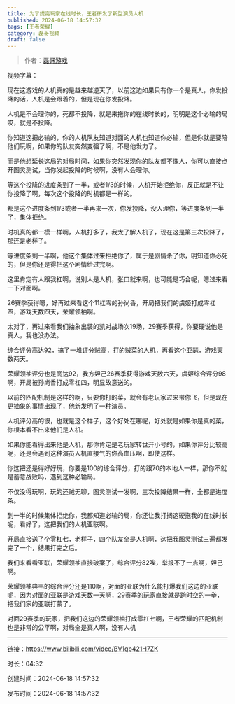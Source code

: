 ```yaml
---
title: 为了提高玩家在线时长，王者研发了新型演员人机
published: 2024-06-18 14:57:32
tags: [王者荣耀]
category: 磊哥视频
draft: false
---
```



> 作者：[磊哥游戏](https://space.bilibili.com/268941858?spm_id_from=333.788.upinfo.head.click)

视频字幕：

现在这游戏的人机真的是越来越逆天了，以前这边如果只有你一个是真人，你发投降的话，人机是会跟着的，但是现在你发投降。

人机是不会理你的，死都不投降，就是来拖你的在线时长的，明明是这个必输的局哎，就是不投降。

你知道这把必输的，你的人机队友知道对面的人机也知道你必输，但是你就是要陪他们玩啊，如果你的队友突然变强了啊，不是他发力了。

而是他想延长这局的对局时间，如果你突然发现你的队友都不像人，你可以直接点开图灵测试，当你发起投降的时候啊，没有人会理你。

等这个投降的进度条到了一半，或者1/3的时候，人机开始拒绝你，反正就是不让你投降了啊，每次这个投降的时机都是一样的。

都是这个进度条到1/3或者一半再来一次，你发投降，没人理你，等进度条到一半了，集体拒绝。

时机真的都一模一样啊，人机打多了，我太了解人机了，现在这是第三次投降了，那还是老样子。

等进度条剩一半啊，他这个集体过来拒绝你了，属于是剧情杀了你，明知道你必死的，但是你还是得把这个剧情给过完啊。

这里肯定有人跟我杠啊，说别人是人机，张口就来啊，也可能是巧合呢，嗯过来看一下对面啊。

26赛季获得嗯，好再过来看这个11杠零的孙尚香，开局把我们的虞姬打成零杠四，游戏天数四天，荣耀领袖啊。

太对了，再过来看我们抽象出装的凯对战场次19场，29赛季获得，你要硬说他是真人，我也没办法。

综合评分高达92，搞了一堆评分贼高，打的贼菜的人机，再看这个亚瑟，游戏天数两天。

荣耀领袖评分也是高达92，我方妲己26赛季获得游戏天数六天，虞姬综合评分98啊，开局被孙尚香打成零杠四，明显故意送的。

以前的匹配机制是这样的啊，只要你打的菜，就会有老玩家过来带你飞，但是现在更抽象的事情出现了，他新发明了一种演员。

人机评分高的很，也就是这个样子，这个好处在哪呢，好处就是如果你是真的菜，你根本看不出来他们是人机。

如果你能看得出来他是人机，那你肯定是老玩家转世开小号的，如果你评分比较高呢，还是会遇到这种演员人机直接气的你高血压啊，即使这样。

你这把还是得好好玩，你要是100的综合评分，打的跟70的本地人一样，那你不就是蓄意战败吗，遇到这种必输局。

不仅没得玩啊，玩的还贼无聊，图灵测试一发啊，三次投降结果一样，全都是进度条。

到一半的时候集体拒绝你，我都知道必输的局，你还让我打搁这硬拖我的在线时长呢，看好了，这把我们的人机亚联啊。

开局直接送了个零杠七，老样子，四个队友全是人机啊，这把我图灵测试三遍都发完了一个，结果打完之后。

我们来看看亚联，荣耀领袖直接破案了，综合评分82唉，举报不了一点啊，妲己啊。

荣耀领袖典韦的综合评分还是110啊，对面的亚联为什么能打爆我们这边的亚联呢，因为对面的亚联是游戏天数一天啊，29赛季的玩家直接就是跨时空的一拳，把我们家的亚联打蒙了。

对面29赛季的玩家，把我们这边的荣耀领袖打成零杠七啊，王者荣耀的匹配机制也是非常的公平啊，对局全是真人啊，没有人机

---


链接：https://www.bilibili.com/video/BV1qb421H7ZK



时长：04:32

创建时间：2024-06-18 14:57:32

发布时间：2024-06-18 14:57:32
